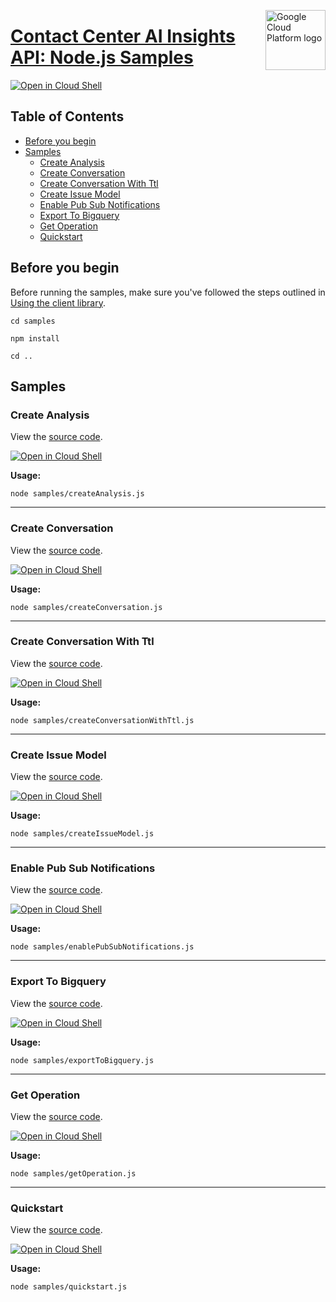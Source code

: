 [//]: # "This README.md file is auto-generated, all changes to this file will be lost."
[//]: # "To regenerate it, use `python -m synthtool`."
<img src="https://avatars2.githubusercontent.com/u/2810941?v=3&s=96" alt="Google Cloud Platform logo" title="Google Cloud Platform" align="right" height="96" width="96"/>

# [Contact Center AI Insights API: Node.js Samples](https://github.com/googleapis/nodejs-contact-center-insights)

[![Open in Cloud Shell][shell_img]][shell_link]



## Table of Contents

* [Before you begin](#before-you-begin)
* [Samples](#samples)
  * [Create Analysis](#create-analysis)
  * [Create Conversation](#create-conversation)
  * [Create Conversation With Ttl](#create-conversation-with-ttl)
  * [Create Issue Model](#create-issue-model)
  * [Enable Pub Sub Notifications](#enable-pub-sub-notifications)
  * [Export To Bigquery](#export-to-bigquery)
  * [Get Operation](#get-operation)
  * [Quickstart](#quickstart)

## Before you begin

Before running the samples, make sure you've followed the steps outlined in
[Using the client library](https://github.com/googleapis/nodejs-contact-center-insights#using-the-client-library).

`cd samples`

`npm install`

`cd ..`

## Samples



### Create Analysis

View the [source code](https://github.com/googleapis/nodejs-contact-center-insights/blob/main/samples/createAnalysis.js).

[![Open in Cloud Shell][shell_img]](https://console.cloud.google.com/cloudshell/open?git_repo=https://github.com/googleapis/nodejs-contact-center-insights&page=editor&open_in_editor=samples/createAnalysis.js,samples/README.md)

__Usage:__


`node samples/createAnalysis.js`


-----




### Create Conversation

View the [source code](https://github.com/googleapis/nodejs-contact-center-insights/blob/main/samples/createConversation.js).

[![Open in Cloud Shell][shell_img]](https://console.cloud.google.com/cloudshell/open?git_repo=https://github.com/googleapis/nodejs-contact-center-insights&page=editor&open_in_editor=samples/createConversation.js,samples/README.md)

__Usage:__


`node samples/createConversation.js`


-----




### Create Conversation With Ttl

View the [source code](https://github.com/googleapis/nodejs-contact-center-insights/blob/main/samples/createConversationWithTtl.js).

[![Open in Cloud Shell][shell_img]](https://console.cloud.google.com/cloudshell/open?git_repo=https://github.com/googleapis/nodejs-contact-center-insights&page=editor&open_in_editor=samples/createConversationWithTtl.js,samples/README.md)

__Usage:__


`node samples/createConversationWithTtl.js`


-----




### Create Issue Model

View the [source code](https://github.com/googleapis/nodejs-contact-center-insights/blob/main/samples/createIssueModel.js).

[![Open in Cloud Shell][shell_img]](https://console.cloud.google.com/cloudshell/open?git_repo=https://github.com/googleapis/nodejs-contact-center-insights&page=editor&open_in_editor=samples/createIssueModel.js,samples/README.md)

__Usage:__


`node samples/createIssueModel.js`


-----




### Enable Pub Sub Notifications

View the [source code](https://github.com/googleapis/nodejs-contact-center-insights/blob/main/samples/enablePubSubNotifications.js).

[![Open in Cloud Shell][shell_img]](https://console.cloud.google.com/cloudshell/open?git_repo=https://github.com/googleapis/nodejs-contact-center-insights&page=editor&open_in_editor=samples/enablePubSubNotifications.js,samples/README.md)

__Usage:__


`node samples/enablePubSubNotifications.js`


-----




### Export To Bigquery

View the [source code](https://github.com/googleapis/nodejs-contact-center-insights/blob/main/samples/exportToBigquery.js).

[![Open in Cloud Shell][shell_img]](https://console.cloud.google.com/cloudshell/open?git_repo=https://github.com/googleapis/nodejs-contact-center-insights&page=editor&open_in_editor=samples/exportToBigquery.js,samples/README.md)

__Usage:__


`node samples/exportToBigquery.js`


-----




### Get Operation

View the [source code](https://github.com/googleapis/nodejs-contact-center-insights/blob/main/samples/getOperation.js).

[![Open in Cloud Shell][shell_img]](https://console.cloud.google.com/cloudshell/open?git_repo=https://github.com/googleapis/nodejs-contact-center-insights&page=editor&open_in_editor=samples/getOperation.js,samples/README.md)

__Usage:__


`node samples/getOperation.js`


-----




### Quickstart

View the [source code](https://github.com/googleapis/nodejs-contact-center-insights/blob/main/samples/quickstart.js).

[![Open in Cloud Shell][shell_img]](https://console.cloud.google.com/cloudshell/open?git_repo=https://github.com/googleapis/nodejs-contact-center-insights&page=editor&open_in_editor=samples/quickstart.js,samples/README.md)

__Usage:__


`node samples/quickstart.js`






[shell_img]: https://gstatic.com/cloudssh/images/open-btn.png
[shell_link]: https://console.cloud.google.com/cloudshell/open?git_repo=https://github.com/googleapis/nodejs-contact-center-insights&page=editor&open_in_editor=samples/README.md
[product-docs]: https://cloud.google.com/solutions/contact-center
